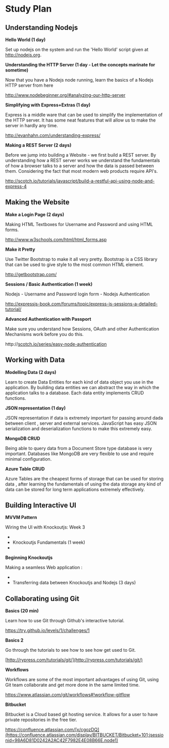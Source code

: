 # Study Plan

## Understanding Nodejs

**Hello World (1 day)**

Set up nodejs on the system and run the 'Hello  World' script given at [](http://nodejs.org)http://nodejs.org.

**Understanding the HTTP Server (1 day - Let the concepts marinate for sometime)**

Now that you have a Nodejs node running, learn the basics of a Nodejs HTTP server from here

[](http://www.nodebeginner.org/#analyzing-our-http-server)http://www.nodebeginner.org/#analyzing-our-http-server

**Simplifying with Express+Extras (1 day)**

Express is a middle ware that can be used to simplify the implementation of the HTTP server. It has some neat features that will allow us to make the server in hardly any time.

[](http://evanhahn.com/understanding-express/)http://evanhahn.com/understanding-express/

**Making a REST Server (2 days)**

Before we jump into building a Website - we first build a REST server. By understanding how a REST server works we understand the fundamentals of how a browser talks to a server and how the data is passed between them. Considering the fact that most modern web products require API's.

[](http://scotch.io/tutorials/javascript/build-a-restful-api-using-node-and-express-4)http://scotch.io/tutorials/javascript/build-a-restful-api-using-node-and-express-4

## Making the Website 

**Make a Login Page (2 days)**

Making HTML Textboxes for Username and Password and using HTML forms.

[](http://www.w3schools.com/html/html_forms.asp)http://www.w3schools.com/html/html_forms.asp

**Make it Pretty**

Use Twitter Bootstrap to make it all very pretty. Bootstrap is a CSS library that can be used to give style to the most common HTML element.

[](http://getbootstrap.com/)http://getbootstrap.com/

**Sessions / Basic Authentication (1 week)**

Nodejs - Username and  Password login form - Nodejs Authentication 

[](http://expressjs-book.com/forums/topic/express-js-sessions-a-detailed-tutorial/)http://expressjs-book.com/forums/topic/express-js-sessions-a-detailed-tutorial/

**Advanced Authentication with Passport**

Make sure you understand how Sessions, OAuth and other Authentication Mechanisms work before you do this.

[](http://scotch.io/series/easy-node-authentication)http://[scotch.io/series/easy-node-authentication](http://www.facebook.com/l.php?u=http%3A%2F%2Fscotch.io%2Fseries%2Feasy-node-authentication&h=KAQHDVzBa)

## Working with Data

**Modelling Data (2 days)**

Learn to create Data Entities for each kind of data object you use in the application. By building data entities we can abstract the way in which the application talks to a database. Each data entity implements CRUD functions.

**JSON representation (1 day)**

JSON representation if data is extremely important for passing around dada between client , server and external services. JavaScript has easy JSON serialization and deserialization functions to make this extremely easy.

**MongoDB CRUD**

Being able to query data from a Document Store type database is very important. Databases like MongoDB are very flexible to use and require minimal configuration.

**Azure Table CRUD**

Azure Tables are the cheapest forms of storage that can be used for storing data , after learning the fundamentals of using the data storage any kind of data can be stored for long term applications extremely effectively.

## Building Interactive UI

**MVVM Pattern**

Wiring the UI with Knockoutjs: Week 3

*    
*   Knockoutjs Fundamentals (1      week)
*

**Beginning Knockoutjs**

Making a seamless Web application :

*    
*   Transferring data between      Knockoutjs and Nodejs (3 days)

## Collaborating using Git

**Basics (20 min)**

Learn how to use Git through Github's interactive tutorial.

[](https://try.github.io/levels/1/challenges/1)https://try.github.io/levels/1/challenges/1

**Basics 2**

Go through the tutorials to see how to see how get used to Git.

[](http://rypress.com/tutorials/git/)[http://rypress.com/tutorials/git/](http://rypress.com/tutorials/git/)

**Workflows**

Workflows are some of the most important advantages of using Git, using Git team collaborate and get more done in the same limited time.

[](https://www.atlassian.com/git/workflows#)https://www.atlassian.com/git/workflows#!workflow-gitflow

**Bitbucket**

Bitbucket is a Cloud based git hosting service. It allows for a user to have private repositories in the free tier.

[](https://confluence.atlassian.com/x/cgozDQ)https://confluence.atlassian.com/[x/cgozDQ](https://confluence.atlassian.com/display/BITBUCKET/Bitbucket+101;jsessionid=98A6D81D0242A2AC42F7982E4E08B66E.node1)
